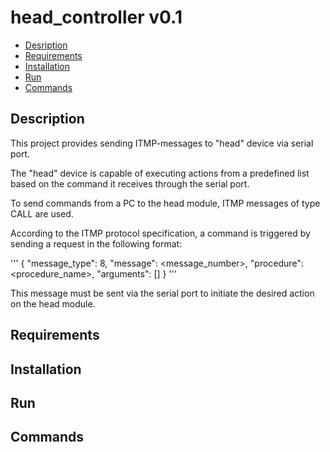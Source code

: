 # head_controller v0.1

- [Desription](#description)
- [Requirements](#requirements)
- [Installation](#installation)
- [Run](#run)
- [Commands](#commands)

## Description
This project provides sending ITMP-messages to "head" device via serial port.

The "head" device is capable of executing actions from a predefined list based on the command it receives through the serial port.

To send commands from a PC to the head module, ITMP messages of type CALL are used.

According to the ITMP protocol specification, a command is triggered by sending a request in the following format:

'''
{
    "message_type": 8,
    "message": <message_number>,
    "procedure": <procedure_name>,
    "arguments": [<arguments list>]
}
'''

This message must be sent via the serial port to initiate the desired action on the head module.



## Requirements

## Installation

## Run

## Commands

